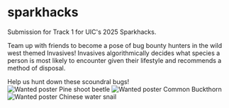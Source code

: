 # sparkhacks
Submission for Track 1 for UIC's 2025 Sparkhacks.

Team up with friends to become a pose of bug bounty hunters in the wild west themed Invasives!
Invasives algorithmically decides what species a person is most likely to encounter given their lifestyle
and recommends a method of disposal.

Help us hunt down these scoundral bugs!
![Wanted poster Pine shoot beetle](https://github.com/user-attachments/assets/a23b21d7-6c97-46cb-bd58-e0e2189b4909)
![Wanted poster Common Buckthorn](https://github.com/user-attachments/assets/842d1734-7dea-46e9-968f-8126fe2e450c)
![Wanted poster Chinese water snail](https://github.com/user-attachments/assets/c54cc0b0-2496-404a-886b-dce2900d2f78)
